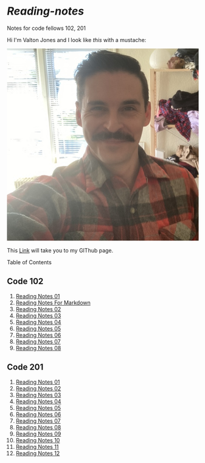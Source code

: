 # *Reading-notes*
Notes for code fellows 102, 201

Hi I'm Valton Jones and I look like *this* with a mustache:


![](T02MD9XTF-U01MEN28MJM-c0ee9d40748d-512.jpg)


This [Link](https://github.com/jones-trae) will take you to my GIThub page.


Table of Contents

## Code 102

1. [Reading Notes 01](reading-notes01.md)
2. [Reading Notes For Markdown](markdown.md)
3. [Reading Notes 02](reading-notes02.md)
4. [Reading Notes 03](reading-notes03.md)
5. [Reading Notes 04](reading-notes04.md)
6. [Reading Notes 05](reading-notes05.md)
7. [Reading Notes 06](reading-notes06.md)
8. [Reading Notes 07](reading-notes07.md)
9. [Reading Notes 08](reading-notes08.md)

## Code 201
1. [Reading Notes 01](2reading-notes01.md)
2. [Reading Notes 02](2reading-notes02.md)
3. [Reading Notes 03](2reading-notes03.md)
4. [Reading Notes 04](2reading-notes04.md)
5. [Reading Notes 05](2reading-notes05.md)
6. [Reading Notes 06](2reading-notes06.md)
7. [Reading Notes 07](2reading-notes07.md)
8. [Reading Notes 08](2reading-notes08.md)
9. [Reading Notes 09](2reading-notes09.md)
10. [Reading Notes 10](2reading-notes10.md)
11. [Reading Notes 11](2reading-notes11.md)
12. [Reading Notes 12](2reading-notes11.md)


